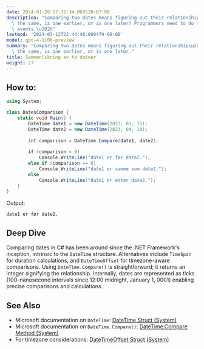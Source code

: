 ```yaml
---
date: 2024-01-20 17:32:34.069538-07:00
description: "Comparing two dates means figuring out their relationship\u2014are they\
  \ the same, is one earlier, or is one later? Programmers need to do this to sort\
  \ events,\u2026"
lastmod: '2024-03-13T22:44:40.809479-06:00'
model: gpt-4-1106-preview
summary: "Comparing two dates means figuring out their relationship\u2014are they\
  \ the same, is one earlier, or is one later."
title: Sammenlikning av to datoer
weight: 27
---
```


## How to:
```C#
using System;

class DatesComparison {
    static void Main() {
        DateTime date1 = new DateTime(2023, 03, 15);
        DateTime date2 = new DateTime(2023, 04, 20);
        
        int comparison = DateTime.Compare(date1, date2);
        
        if (comparison < 0)
            Console.WriteLine("date1 er før date2.");
        else if (comparison == 0)
            Console.WriteLine("date1 er samme som date2.");
        else
            Console.WriteLine("date1 er etter date2.");
    }
}
```
Output:
```
date1 er før date2.
```

## Deep Dive
Comparing dates in C# has been around since the .NET Framework's inception, intrinsic to the `DateTime` structure. Alternatives include `TimeSpan` for duration calculations, and `DateTimeOffset` for timezone-aware comparisons. Using `DateTime.Compare()` is straightforward; it returns an integer signifying the relationship. Internally, dates are represented as ticks (100-nanosecond intervals since 12:00 midnight, January 1, 0001) enabling precise comparisons and calculations.

## See Also
- Microsoft documentation on `DateTime`: [DateTime Struct (System)](https://docs.microsoft.com/en-us/dotnet/api/system.datetime)
- Microsoft documentation on `DateTime.Compare()`: [DateTime.Compare Method (System)](https://docs.microsoft.com/en-us/dotnet/api/system.datetime.compare)
- For timezone considerations: [DateTimeOffset Struct (System)](https://docs.microsoft.com/en-us/dotnet/api/system.datetimeoffset)
